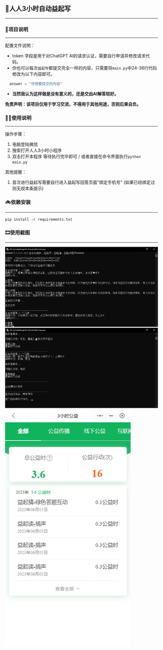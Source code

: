 ## ‍🚀人人3小时自动益起写
***
### 🧬项目说明
***
配置文件说明：
- token 字段是用于对ChatGPT AI的请求认证，需要自行申请并修改请求代码。
- 你也可以每次`益起写`都提交完全一样的内容，只需要将`main.py`中24-36行代码修改为以下内容即可。
```python
  answer = "你想要提交的内容"
```
- **当然我认为这样做是没有意义的，还是交由AI解答较好。**  

**免责声明：该项目仅用于学习交流，不得用于其他用途，否则后果自负。**
### 🤦‍♂️使用说明
***
操作步骤：
1. 电脑登陆微信
2. 搜索打开人人3小时小程序
3. 双击打开本程序 等待执行完毕即可 / 或者直接在命令界面执行`python main.py`

其他提醒：
1. 首次进行益起写需要自行进入益起写回答页面"绑定手机号"
(如果已经绑定过则无视本条提示)

### 🚲依赖安装
***
```shell
pip install -r requirements.txt
```

### 🎞使用截图
***
![img_1.png](ScreenShots/img_1.png)
![img_2.png](ScreenShots/img_2.png)
![img_3.png](ScreenShots/img_3.png)